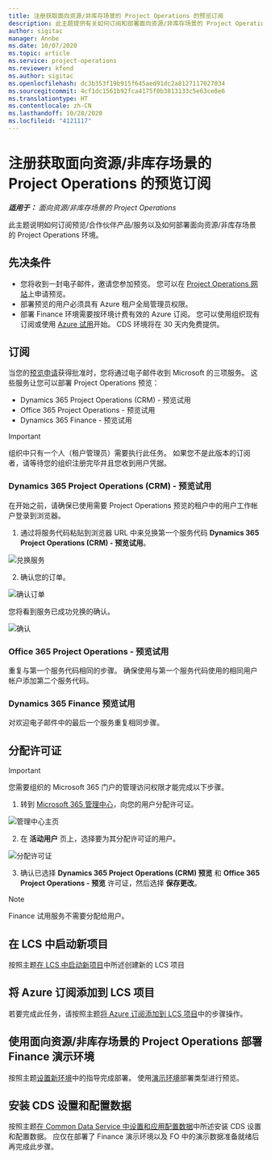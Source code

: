 ```yaml
---
title: 注册获取面向资源/非库存场景的 Project Operations 的预览订阅
description: 此主题提供有关如何订阅和部署面向资源/非库存场景的 Project Operations。
author: sigitac
manager: Annbe
ms.date: 10/07/2020
ms.topic: article
ms.service: project-operations
ms.reviewer: kfend
ms.author: sigitac
ms.openlocfilehash: dc3b353f19b915f645aed91dc2a8127117027034
ms.sourcegitcommit: 4cf1dc1561b92fca4175f0b3813133c5e63ce8e6
ms.translationtype: HT
ms.contentlocale: zh-CN
ms.lasthandoff: 10/28/2020
ms.locfileid: "4121117"
---
```

# <a name="sign-up-for-project-operations-preview-subscriptions-for-resource-non-stocked-scenarios"></a>注册获取面向资源/非库存场景的 Project Operations 的预览订阅

_**适用于：** 面向资源/非库存场景的 Project Operations_

此主题说明如何订阅预览/合作伙伴产品/服务以及如何部署面向资源/非库存场景的 Project Operations 环境。

## <a name="prerequisites"></a>先决条件

- 您将收到一封电子邮件，邀请您参加预览。 您可以在 [Project Operations 网站](https://dynamics.microsoft.com/en-us/project-operations/overview/)上申请预览。
- 部署预览的用户必须具有 Azure 租户全局管理员权限。
- 部署 Finance 环境需要按环境计费有效的 Azure 订阅。 您可以使用组织现有订阅或使用 [Azure 试用](https://azure.microsoft.com/en-us/free/)开始。 CDS 环境将在 30 天内免费提供。

## <a name="subscribe"></a>订阅

当您的[预览申请](https://forms.office.com/FormsPro/Pages/ResponsePage.aspx?id=v4j5cvGGr0GRqy180BHbR56j8lZs0FdAvwT75_WNFyxUMkRDV1NYQU5TNjE2VjhKOVBUNVg2R0s1NC4u)获得批准时，您将通过电子邮件收到 Microsoft 的三项服务。 这些服务让您可以部署 Project Operations 预览：

- Dynamics 365 Project Operations (CRM) - 预览试用
- Office 365 Project Operations - 预览试用
- Dynamics 365 Finance - 预览试用

> [!IMPORTANT]
> 组织中只有一个人（租户管理员）需要执行此任务。 如果您不是此版本的订阅者，请等待您的组织注册完毕并且您收到用户凭据。

### <a name="dynamics-365-project-operations-crm---preview-trial"></a>Dynamics 365 Project Operations (CRM) - 预览试用 

在开始之前，请确保已使用需要 Project Operations 预览的租户中的用户工作帐户登录到浏览器。

1. 通过将服务代码粘贴到浏览器 URL 中来兑换第一个服务代码 **Dynamics 365 Project Operations (CRM) - 预览试用**。

![兑换服务](./media/16RedeemFirstOfferNew.png)

2. 确认您的订单。

![确认订单](./media/17ConfirmOrderNew.png)

您将看到服务已成功兑换的确认。

![确认](./media/18OrderConfirmationNew.png)

### <a name="office-365-project-operations---preview-trial"></a>Office 365 Project Operations - 预览试用

重复与第一个服务代码相同的步骤。 确保使用与第一个服务代码使用的相同用户帐户添加第二个服务代码。

### <a name="dynamics-365-finance-preview-trial"></a>Dynamics 365 Finance 预览试用

对欢迎电子邮件中的最后一个服务重复相同步骤。

## <a name="assign-licenses"></a>分配许可证

> [!IMPORTANT]
> 您需要组织的 Microsoft 365 门户的管理访问权限才能完成以下步骤。

1. 转到 [Microsoft 365 管理中心](https://portal.office.com/)，向您的用户分配许可证。

![管理中心主页](./media/14AdminPortal.png)

2. 在 **活动用户** 页上，选择要为其分配许可证的用户。

![分配许可证](./media/15AssignLicenses.png)

3. 确认已选择 **Dynamics 365 Project Operations (CRM) 预览** 和 **Office 365 Project Operations - 预览** 许可证，然后选择 **保存更改**。

> [!NOTE]
> Finance 试用服务不需要分配给用户。

## <a name="start-a-new-project-in-lcs"></a>在 LCS 中启动新项目

按照主题[在 LCS 中启动新项目](create-lcs-project.md)中所述创建新的 LCS 项目

## <a name="add-an-azure-subscription-to-an-lcs-project"></a>将 Azure 订阅添加到 LCS 项目

若要完成此任务，请按照主题[将 Azure 订阅添加到 LCS 项目](resource-add-azure-subscription-lcs-project.md)中的步骤操作。

## <a name="deploy-finance-demo-environment-with-project-operations-for-resourcenon-stocked-scenarios"></a>使用面向资源/非库存场景的 Project Operations 部署 Finance 演示环境

按照主题[设置新环境](resource-provision-new-environment.md)中的指导完成部署。 使用[演示环境](https://docs.microsoft.com/dynamics365/fin-ops-core/dev-itpro/deployment/deploy-demo-environment)部署类型进行预览。 

## <a name="install-cds-setup-and-configuration-data"></a>安装 CDS 设置和配置数据

按照主题[在 Common Data Service 中设置和应用配置数据](resource-apply-pro-setup-config-data.md)中所述安装 CDS 设置和配置数据。
应仅在部署了 Finance 演示环境以及 FO 中的演示数据准备就绪后再完成此步骤。
